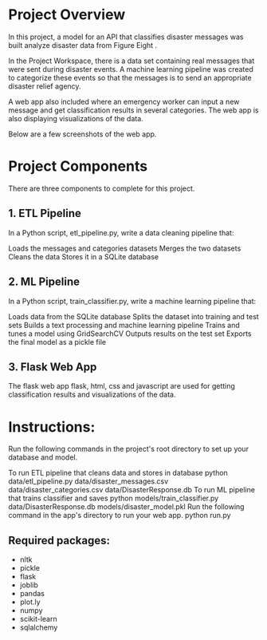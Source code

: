 # Project Overview

In this project, a model for an API that classifies disaster messages was built analyze disaster data from Figure Eight .

In the Project Workspace, there is a data set containing real messages that were sent during disaster events. A machine learning pipeline was created to categorize these events so that the messages is to send an appropriate disaster relief agency.

A web app also included where an emergency worker can input a new message and get classification results in several categories. The web app is also displaying visualizations of the data. 

Below are a few screenshots of the web app.


# Project Components
There are three components to complete for this project.

## 1. ETL Pipeline
In a Python script, etl_pipeline.py, write a data cleaning pipeline that:

Loads the messages and categories datasets
Merges the two datasets
Cleans the data
Stores it in a SQLite database
## 2. ML Pipeline
In a Python script, train_classifier.py, write a machine learning pipeline that:

Loads data from the SQLite database
Splits the dataset into training and test sets
Builds a text processing and machine learning pipeline
Trains and tunes a model using GridSearchCV
Outputs results on the test set
Exports the final model as a pickle file

## 3. Flask Web App

The flask web app flask, html, css and javascript are used for getting classification results and visualizations of the data.

# Instructions:
Run the following commands in the project's root directory to set up your database and model.

To run ETL pipeline that cleans data and stores in database python data/etl_pipeline.py data/disaster_messages.csv data/disaster_categories.csv data/DisasterResponse.db
To run ML pipeline that trains classifier and saves python models/train_classifier.py data/DisasterResponse.db models/disaster_model.pkl
Run the following command in the app's directory to run your web app. python run.py

## Required packages:
- nltk
- pickle
- flask
- joblib
- pandas
- plot.ly
- numpy
- scikit-learn
- sqlalchemy
